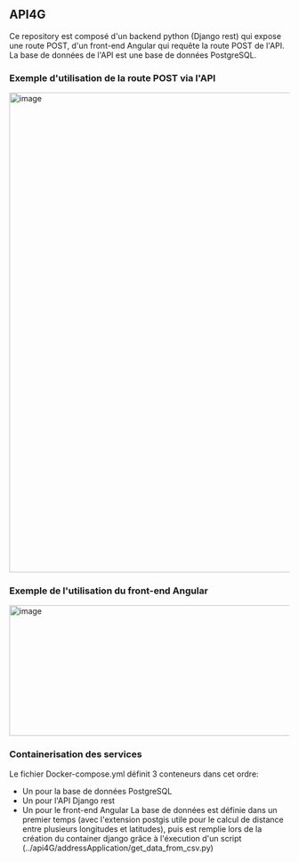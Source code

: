 ## API4G

Ce repository est composé d'un backend python (Django rest) qui expose une route POST, d'un front-end Angular qui requête la route POST de l'API.
La base de données de l'API est une base de données PostgreSQL.



### Exemple d'utilisation de la route POST via l'API
<img width="1433" height="863" alt="image" src="https://github.com/user-attachments/assets/4fdc21b6-0df2-49fa-b543-ea8bb558e28e" />



### Exemple de l'utilisation du front-end Angular
<img width="923" height="235" alt="image" src="https://github.com/user-attachments/assets/eb6dd9d4-fedf-44d8-8006-bd7cd98d4d61" />

### Containerisation des services

Le fichier Docker-compose.yml définit 3 conteneurs dans cet ordre:
- Un pour la base de données PostgreSQL
- Un pour l'API Django rest
- Un pour le front-end Angular
La base de données est définie dans un premier temps (avec l'extension postgis utile pour le calcul de distance entre plusieurs longitudes et latitudes), puis est remplie lors de la création du container django grâce à l'éxecution d'un script (../api4G/addressApplication/get_data_from_csv.py) 

